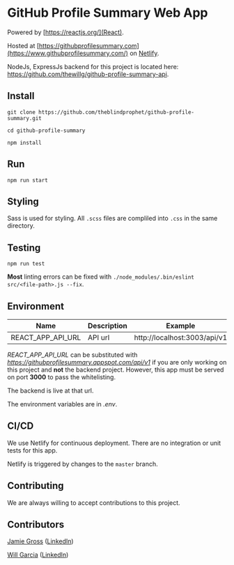 # GitHub Profile Summary Web App
Powered by [https://reactjs.org/](React).

Hosted at [https://githubprofilesummary.com](https://www.githubprofilesummary.com/) on [Netlify](https://www.netlify.com/).

NodeJs, ExpressJs backend for this project is located here: https://github.com/thewillg/github-profile-summary-api.

## Install

`git clone https://github.com/theblindprophet/github-profile-summary.git`

`cd github-profile-summary`

`npm install`

## Run

`npm run start`

## Styling

Sass is used for styling. All `.scss` files are compliled into `.css` in the same directory.

## Testing

`npm run test`

**Most** linting errors can be fixed with `./node_modules/.bin/eslint src/<file-path>.js --fix`.

## Environment

| Name | Description | Example |
|------|-------------|--------|
| REACT_APP_API_URL | API url | http://localhost:3003/api/v1 |

*REACT_APP_API_URL* can be substituted with *https://githubprofilesummary.appspot.com/api/v1* if you are only working on this project and **not** the backend project. However, this app must be served on port **3000** to pass the whitelisting.

The backend is live at that url.

The environment variables are in *.env*.

## CI/CD

We use Netlify for continuous deployment. There are no integration or unit tests for this app.

Netlify is triggered by changes to the `master` branch.

## Contributing

We are always willing to accept contributions to this project.

## Contributors

[Jamie Gross](https://github.com/theblindprophet/) ([LinkedIn](https://www.linkedin.com/in/james-l-gross/))

[Will Garcia](https://github.com/thewillg/) ([LinkedIn](https://www.linkedin.com/in/thewillg/))
